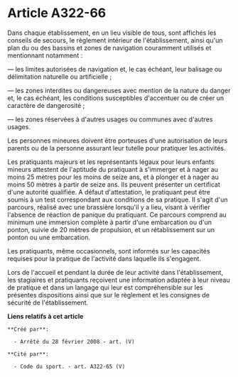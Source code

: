 # Article A322-66

Dans chaque établissement, en un lieu visible de tous, sont affichés les conseils de secours, le règlement intérieur de
l'établissement, ainsi qu'un plan du ou des bassins et zones de navigation couramment utilisés et mentionnant notamment :

― les limites autorisées de navigation et, le cas échéant, leur balisage ou délimitation naturelle ou artificielle ;

― les zones interdites ou dangereuses avec mention de la nature du danger et, le cas échéant, les conditions susceptibles
d'accentuer ou de créer un caractère de dangerosité ;

― les zones réservées à d'autres usages ou communes avec d'autres usages.

Les personnes mineures doivent être porteuses d'une autorisation de leurs parents ou de la personne assurant leur tutelle
pour pratiquer les activités.

Les pratiquants majeurs et les représentants légaux pour leurs enfants mineurs attestent de l'aptitude du pratiquant à
s'immerger et à nager au moins 25 mètres pour les moins de seize ans, et à plonger et à nager au moins 50 mètres à partir de
seize ans. Ils peuvent présenter un certificat d'une autorité qualifiée. A défaut d'attestation, le pratiquant peut être
soumis à un test correspondant aux conditions de sa pratique. Il s'agit d'un parcours, réalisé avec une brassière lorsqu'il y
a lieu, visant à vérifier l'absence de réaction de panique du pratiquant. Ce parcours comprend au minimum une immersion
complète à partir d'une embarcation ou d'un ponton, suivie de 20 mètres de propulsion, et un rétablissement sur un ponton ou
une embarcation.

Les pratiquants, même occasionnels, sont informés sur les capacités requises pour la pratique de l'activité dans laquelle ils
s'engagent.

Lors de l'accueil et pendant la durée de leur activité dans l'établissement, les stagiaires et pratiquants reçoivent une
information adaptée à leur niveau de pratique et dans un langage qui leur est compréhensible sur les présentes dispositions
ainsi que sur le règlement et les consignes de sécurité de l'établissement.

**Liens relatifs à cet article**

	**Créé par**:

	  - Arrêté du 28 février 2008 - art. (V)

	**Cité par**:

	  - Code du sport. - art. A322-65 (V)
